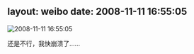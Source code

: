 layout: weibo
date: 2008-11-11 16:55:05
---
<meta name="referrer" content="no-referrer" />

<img src="/images/renren.ico" style="float: left;"/>2008-11-11 16:55:05

还是不行，我快崩溃了……

